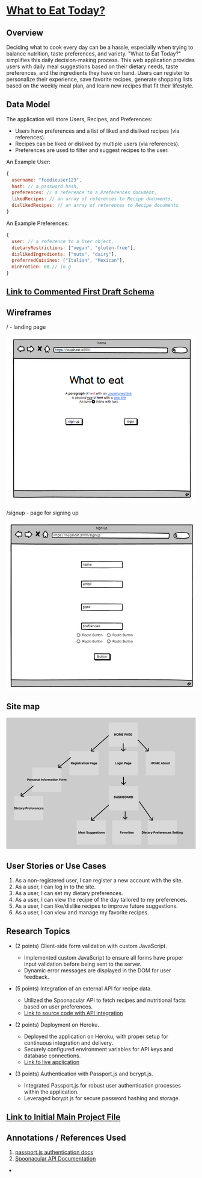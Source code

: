 # [What to Eat Today?](https://whattoeat-f3667d115c2c.herokuapp.com/)

## Overview

Deciding what to cook every day can be a hassle, especially when trying to balance nutrition, taste preferences, and variety. "What to Eat Today?" simplifies this daily decision-making process. This web application provides users with daily meal suggestions based on their dietary needs, taste preferences, and the ingredients they have on hand. Users can register to personalize their experience, save favorite recipes, generate shopping lists based on the weekly meal plan, and learn new recipes that fit their lifestyle.


## Data Model

The application will store Users, Recipes, and Preferences:

  * Users have preferences and a list of liked and disliked recipes (via references).
  * Recipes can be liked or disliked by multiple users (via references).
  * Preferences are used to filter and suggest recipes to the user.


An Example User:

```javascript
{
  username: "foodieuser123",
  hash: // a password hash,
  preferences: // a reference to a Preferences document,
  likedRecipes: // an array of references to Recipe documents,
  dislikedRecipes: // an array of references to Recipe documents
}

```

An Example Preferences:

```javascript
{
  user: // a reference to a User object,
  dietaryRestrictions: ["vegan", "gluten-free"],
  dislikedIngredients: ["nuts", "dairy"],
  preferredCuisines: ["Italian", "Mexican"],
  minProtien: 60 // in g
}

```


## [Link to Commented First Draft Schema](db.mjs) 


## Wireframes


/ - landing page

![home](documentation/home.png)

/signup - page for signing up

![signup](documentation/signup.png)


## Site map

![site map](documentation/sitemap1.png)

## User Stories or Use Cases

1. As a non-registered user, I can register a new account with the site.
2. As a user, I can log in to the site.
3. As a user, I can set my dietary preferences.
4. As a user, I can view the recipe of the day tailored to my preferences.
5. As a user, I can like/dislike recipes to improve future suggestions.
6. As a user, I can view and manage my favorite recipes.

## Research Topics

* (2 points) Client-side form validation with custom JavaScript.
    * Implemented custom JavaScript to ensure all forms have proper input validation before being sent to the server.
    * Dynamic error messages are displayed in the DOM for user feedback.

* (5 points) Integration of an external API for recipe data.
    * Utilized the Spoonacular API to fetch recipes and nutritional facts based on user preferences.
    * [Link to source code with API integration](https://github.com/nyu-csci-ua-0467-001-002-fall-2023/final-project-MarwanWalid2/blob/0f1b05c69d409196a13146057df1af0ef7e8cc31/app.mjs#L185-L208)

* (2 points) Deployment on Heroku.
    * Deployed the application on Heroku, with proper setup for continuous integration and delivery.
    * Securely configured environment variables for API keys and database connections.
    * [Link to live application](https://whattoeat-f3667d115c2c.herokuapp.com/)

* (3 points) Authentication with Passport.js and bcrypt.js.
    * Integrated Passport.js for robust user authentication processes within the application.
    * Leveraged bcrypt.js for secure password hashing and storage.





## [Link to Initial Main Project File](app.mjs) 



## Annotations / References Used


1. [passport.js authentication docs](http://passportjs.org/docs)
2. [Spoonacular API Documentation](https://spoonacular.com/food-api/docs)
- 

